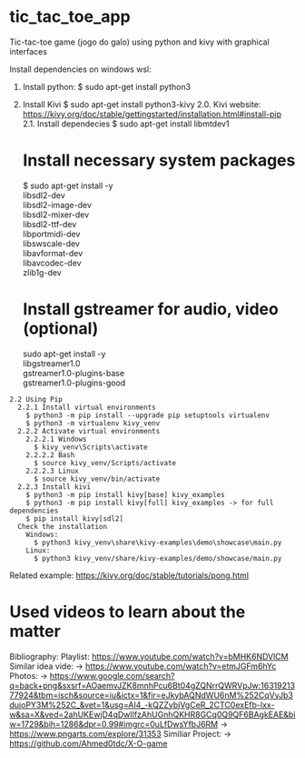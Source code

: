 # tic_tac_toe_app
Tic-tac-toe game (jogo do galo) using python and kivy with graphical interfaces

Install dependencies on windows wsl:
  1. Install python:
    $ sudo apt-get install python3
  2. Install Kivi
    $ sudo apt-get install python3-kivy
    2.0. Kivi website:
      https://kivy.org/doc/stable/gettingstarted/installation.html#install-pip
    2.1. Install dependecies
      $ sudo apt-get install libmtdev1
      
      # Install necessary system packages
      $ sudo apt-get install -y \
            libsdl2-dev \
            libsdl2-image-dev \
            libsdl2-mixer-dev \
            libsdl2-ttf-dev \
            libportmidi-dev \
            libswscale-dev \
            libavformat-dev \
            libavcodec-dev \
            zlib1g-dev
      
      # Install gstreamer for audio, video (optional)
      sudo apt-get install -y \
            libgstreamer1.0 \
            gstreamer1.0-plugins-base \
            gstreamer1.0-plugins-good
            
    2.2 Using Pip
      2.2.1 Install virtual environments
        $ python3 -m pip install --upgrade pip setuptools virtualenv
        $ python3 -m virtualenv kivy_venv
      2.2.2 Activate virtual environments
        2.2.2.1 Windows
          $ kivy_venv\Scripts\activate
        2.2.2.2 Bash
          $ source kivy_venv/Scripts/activate
        2.2.2.3 Linux
          $ source kivy_venv/bin/activate
      2.2.3 Install kivi
        $ python3 -m pip install kivy[base] kivy_examples
        $ python3 -m pip install kivy[full] kivy_examples -> for full dependencies
        $ pip install kivy[sdl2]
      Check the installation
        Windows:
          $ python3 kivy_venv\share\kivy-examples\demo\showcase\main.py
        Linux:
          $ python3 kivy_venv/share/kivy-examples/demo/showcase/main.py

Related example:
  https://kivy.org/doc/stable/tutorials/pong.html

# Used videos to learn about the matter
Bibliography:
  Playlist: https://www.youtube.com/watch?v=bMHK6NDVlCM
  Similar idea vide: -> https://www.youtube.com/watch?v=etmJGFm6hYc
  Photos: -> https://www.google.com/search?q=back+png&sxsrf=AOaemvJZK8mnhPcu6Bt04gZQNrrQWRVpJw:1631921377924&tbm=isch&source=iu&ictx=1&fir=eJkybAQNdWU6nM%252CqVyJb3dujoPY3M%252C_&vet=1&usg=AI4_-kQZZybjVgCeR_2CTC0exEfb-lxx-w&sa=X&ved=2ahUKEwjD4qDwlIfzAhUGnhQKHR8GCq0Q9QF6BAgkEAE&biw=1729&bih=1286&dpr=0.99#imgrc=0uLfDwsYfbJ6RM
          -> https://www.pngarts.com/explore/31353
  Similiar Project: -> https://github.com/Ahmed0tdc/X-O-game


